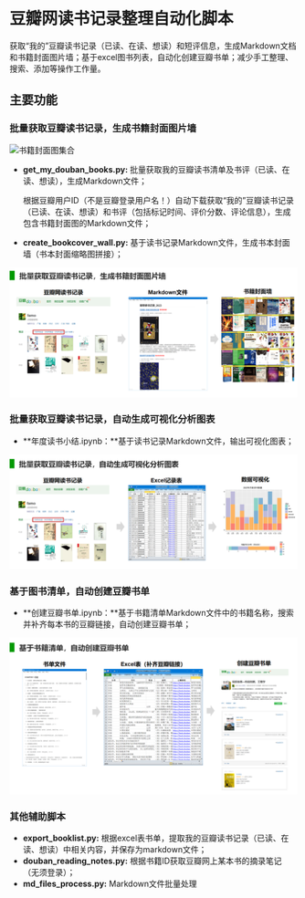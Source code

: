 # 豆瓣网读书记录整理自动化脚本

获取“我的”豆瓣读书记录（已读、在读、想读）和短评信息，生成Markdown文档和书籍封面图片墙；基于excel图书列表，自动化创建豆瓣书单；减少手工整理、搜索、添加等操作工作量。

## 主要功能

### 批量获取豆瓣读书记录，生成书籍封面图片墙

![书籍封面图集合](./image/书籍封面图集合.png)

- **get_my_douban_books.py:** 批量获取我的豆瓣读书清单及书评（已读、在读、想读），生成Markdown文件；

  根据豆瓣用户ID（不是豆瓣登录用户名！）自动下载获取“我的”豆瓣读书记录（已读、在读、想读）和书评（包括标记时间、评价分数、评论信息），生成包含书籍封面图的Markdown文件；

- **create_bookcover_wall.py:** 基于读书记录Markdown文件，生成书本封面墙（书本封面缩略图拼接）；

![image-20240225190051021](./image/image-20240225190051021.png)



### 批量获取豆瓣读书记录，自动生成可视化分析图表

- **年度读书小结.ipynb：**基于读书记录Markdown文件，输出可视化图表；

![image-20240225190514291](./image/image-20240225190514291.png)



### 基于图书清单，自动创建豆瓣书单

- **创建豆瓣书单.ipynb：**基于书籍清单Markdown文件中的书籍名称，搜索并补齐每本书的豆瓣链接，自动创建豆瓣书单；

![image-20240225190601135](./image/image-20240225190601135.png)

### 其他辅助脚本

- **export_booklist.py:** 根据excel表书单，提取我的豆瓣读书记录（已读、在读、想读）中相关内容，并保存为markdown文件；
- **douban_reading_notes.py:** 根据书籍ID获取豆瓣网上某本书的摘录笔记（无须登录）；
- **md_files_process.py:** Markdown文件批量处理
